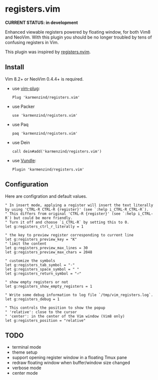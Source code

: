 # registers.vim

**CURRENT STATUS: in development**

Enhanced viewable registers powered by floating window, for both Vim8 and NeoVim. With this plugin you should be no longer troubled by tens of confusing registers in Vim.

This plugin was inspired by [registers.nvim](https://github.com/tversteeg/registers.nvim).

## Install

Vim 8.2+ or NeoVim 0.4.4+ is required.

- use [vim-plug](https://github.com/junegunn/vim-plug):
    ```vim
    Plug 'karmenzind/registers.vim'
    ```
- use Packer
    ```vim
    use 'karmenzind/registers.vim'
    ```
- use Paq
    ```vim
    paq 'karmenzind/registers.vim'
    ```
- use Dein
    ```vim
    call dein#add('karmenzind/registers.vim')
    ```
- use [Vundle](https://github.com/VundleVim/Vundle.vim):
    ```vim
    Plugin 'karmenzind/registers.vim'
    ```

## Configuration

Here are configration and default values.

```vim
" In insert mode, applying a register will insert the text literally by using 'CTRL-R CTRL-R {register}' (see `:help i_CTRL-R_CTRL-R`).
" This differs from original 'CTRL-R {register}' (see `:help i_CTRL-R`) but could be more friendly.
" Turn it off and choose `i_CTRL-R` by setting this to 0.
let g:registers_ctrl_r_literally = 1

" the key to preview register corresponding to current line
let g:registers_preview_key = "K"
" limit the content
let g:registers_preview_max_lines = 30
let g:registers_preview_max_chars = 2048

" customize the symbols
let g:registers_tab_symbol = "·"
let g:registers_space_symbol = " "
let g:registers_return_symbol = "⏎"

" show empty registers or not
let g:registers_show_empty_registers = 1

" Write some debug information to log file `/tmp/vim_registers.log`.
let g:registers_debug = 1

" This controls the position to show the popup
" 'relative': close to the cursor
" 'center': in the center of the Vim window (Vim8 only)
let g:registers_position = "relative"
```

## TODO

- terminal mode
- theme setup
- support opening register window in a floating Tmux pane
- redraw floating window when buffer/window size changed
- verbose mode
- center mode
